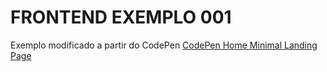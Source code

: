 # FRONTEND EXEMPLO 001

Exemplo modificado a partir do CodePen [CodePen Home
Minimal Landing Page](https://codepen.io/Lefs11/pen/jOBdpax)